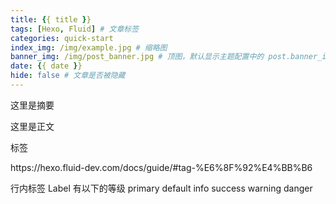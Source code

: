 ```yaml
---
title: {{ title }}
tags: [Hexo, Fluid] # 文章标签
categories: quick-start
index_img: /img/example.jpg # 缩略图
banner_img: /img/post_banner.jpg # 顶图，默认显示主题配置中的 post.banner_img
date: {{ date }}
hide: false # 文章是否被隐藏
---
```


这里是摘要
<!-- more -->
这里是正文

<p class="note note-primary">标签</p>
https://hexo.fluid-dev.com/docs/guide/#tag-%E6%8F%92%E4%BB%B6

行内标签 <span class="label label-primary">Label</span>
有以下的等级 primary default info success warning danger